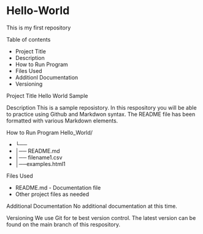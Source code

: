 # Hello-World
This is my first repository


Table of contents

- Project Title
- Description
- How to Run Program
- Files Used
- Additionl Documentation
- Versioning

Project Title
Hello World Sample

Description
This is a sample reposistory. In this respository you will be able to practice using Github and Markdwon syntax. The README file has been formatted with various Markdown elements.

How to Run Program
 Hello_World/
- └── 
- │── README.md
- │── filename1.csv
- │──examples.html1

Files Used
- README.md - Documentation file
- Other project files as needed

Additional Documentation
  No additional documentation at this time. 

Versioning
  We use Git for te best version control. The latest version can be found on the main branch of this respository.

